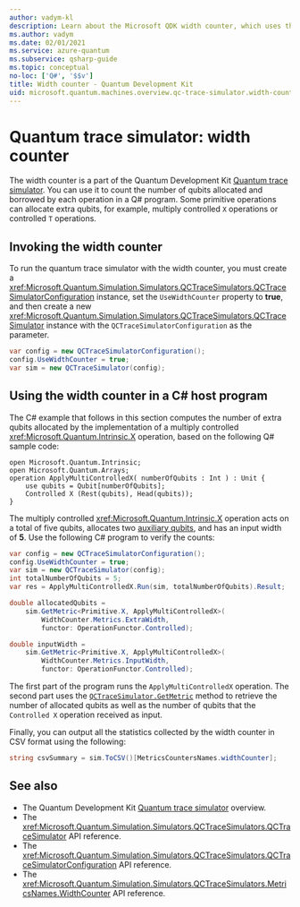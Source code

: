 ```yaml
---
author: vadym-kl
description: Learn about the Microsoft QDK width counter, which uses the Quantum trace simulator to count the number of qubits allocated and borrowed by operations in a Q# program.
ms.author: vadym
ms.date: 02/01/2021
ms.service: azure-quantum
ms.subservice: qsharp-guide
ms.topic: conceptual
no-loc: ['Q#', '$$v']
title: Width counter - Quantum Development Kit
uid: microsoft.quantum.machines.overview.qc-trace-simulator.width-counter
---
```


# Quantum trace simulator: width counter

The width counter is a part of the Quantum Development Kit [Quantum trace simulator](xref:microsoft.quantum.machines.overview.qc-trace-simulator.intro). You can use it to count the number of qubits allocated and borrowed by each operation in a Q# program. Some primitive operations can allocate extra qubits, for example, multiply controlled `X` operations or controlled `T` operations.

## Invoking the width counter

To run the quantum trace simulator with the width counter, you must create a <xref:Microsoft.Quantum.Simulation.Simulators.QCTraceSimulators.QCTraceSimulatorConfiguration> instance, set the `UseWidthCounter` property to **true**, and then create a new <xref:Microsoft.Quantum.Simulation.Simulators.QCTraceSimulators.QCTraceSimulator> instance with the `QCTraceSimulatorConfiguration` as the parameter. 

```csharp
var config = new QCTraceSimulatorConfiguration();
config.UseWidthCounter = true;
var sim = new QCTraceSimulator(config);
```

## Using the width counter in a C# host program

The C# example that follows in this section computes the number of extra qubits allocated by the implementation of a multiply controlled <xref:Microsoft.Quantum.Intrinsic.X> operation, based on the following Q# sample code:

```qsharp
open Microsoft.Quantum.Intrinsic;
open Microsoft.Quantum.Arrays;
operation ApplyMultiControlledX( numberOfQubits : Int ) : Unit {
    use qubits = Qubit[numberOfQubits];
    Controlled X (Rest(qubits), Head(qubits));
}
```

The multiply controlled <xref:Microsoft.Quantum.Intrinsic.X> operation acts on a total of five qubits, allocates two [auxiliary qubits](xref:microsoft.quantum.glossary-qdk#auxiliary), and has an input width of **5**. Use the following C# program to verify the counts:

```csharp 
var config = new QCTraceSimulatorConfiguration();
config.UseWidthCounter = true;
var sim = new QCTraceSimulator(config);
int totalNumberOfQubits = 5;
var res = ApplyMultiControlledX.Run(sim, totalNumberOfQubits).Result;

double allocatedQubits = 
    sim.GetMetric<Primitive.X, ApplyMultiControlledX>(
        WidthCounter.Metrics.ExtraWidth,
        functor: OperationFunctor.Controlled); 

double inputWidth =
    sim.GetMetric<Primitive.X, ApplyMultiControlledX>(
        WidthCounter.Metrics.InputWidth,
        functor: OperationFunctor.Controlled);
```

The first part of the program runs the `ApplyMultiControlledX` operation. The second part uses the [`QCTraceSimulator.GetMetric`](https://docs.microsoft.com/dotnet/api/microsoft.quantum.simulation.simulators.qctracesimulators.qctracesimulator.getmetric) method to retrieve the number of allocated qubits as well as the number of qubits that the `Controlled X` operation received as input. 

Finally, you can output all the statistics collected by the width counter in CSV format using the following:
```csharp
string csvSummary = sim.ToCSV()[MetricsCountersNames.widthCounter];
```

## See also

- The Quantum Development Kit [Quantum trace simulator](xref:microsoft.quantum.machines.overview.qc-trace-simulator.intro) overview.
- The <xref:Microsoft.Quantum.Simulation.Simulators.QCTraceSimulators.QCTraceSimulator> API reference.
- The <xref:Microsoft.Quantum.Simulation.Simulators.QCTraceSimulators.QCTraceSimulatorConfiguration> API reference.
- The <xref:Microsoft.Quantum.Simulation.Simulators.QCTraceSimulators.MetricsNames.WidthCounter> API reference.